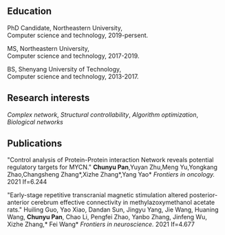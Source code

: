 

## Education
PhD Candidate, Northeastern University,<br>
Computer science and technology, 2019-persent.

MS, Northeastern University,<br>
Computer science and technology, 2017-2019.

BS, Shenyang University of Technology,<br>
Computer science and technology, 2013-2017.

## Research interests
_Complex network_, _Structural controllability_, _Algorithm optimization_, _Biological networks_

## Publications
"Control analysis of Protein-Protein interaction Network reveals potential regulatory targets for MYCN." **Chunyu Pan**,Yuyan Zhu,Meng Yu,Yongkang Zhao,Changsheng Zhang*,Xizhe Zhang*,Yang Yao*  _Frontiers in oncology._ 2021 If=6.244

"Early-stage repetitive transcranial magnetic stimulation altered posterior-anterior cerebrum effective connectivity in methylazoxymethanol acetate rats." Huiling Guo, Yao Xiao, Dandan Sun, Jingyu Yang, Jie Wang, Huaning Wang, **Chunyu Pan**, Chao Li, Pengfei Zhao, Yanbo Zhang, Jinfeng Wu, Xizhe Zhang,* Fei Wang* _Frontiers in neuroscience._ 2021 If=4.677

